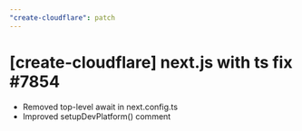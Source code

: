 ```yaml
---
"create-cloudflare": patch
---
```


# \[create-cloudflare\] next.js with ts fix #7854

* Removed top-level await in next.config.ts
* Improved setupDevPlatform() comment
